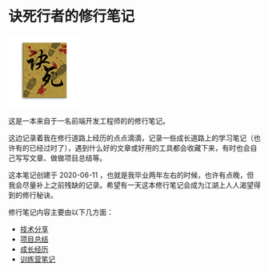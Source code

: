 # 诀死行者的修行笔记

![logo](https://github.com/jencia/blog/raw/master/experience/images/logo.png)

这是一本来自于一名前端开发工程师的的修行笔记。

这边记录着我在修行道路上经历的点点滴滴，记录一些成长道路上的学习笔记（也许有的已经过时了），遇到什么好的文章或好用的工具都会收藏下来，有时也会自己写写文章、做做项目总结等。

这本笔记创建于 2020-06-11 ，也就是我毕业两年左右的时候，也许有点晚，但我会尽量补上之前残缺的记录。希望有一天这本修行笔记会成为江湖上人人渴望得到的修行秘诀。

修行笔记内容主要由以下几方面：

- [技术分享](./share/README.md)
- [项目总结](./project-summary/README.md)
- [成长经历](./experience/README.md)
- [训练营笔记](./training-camp/README.md)